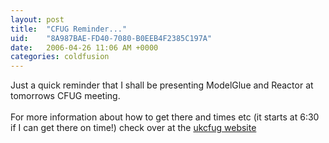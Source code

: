 ```yaml
---
layout: post
title:  "CFUG Reminder..."
uid:	"8A987BAE-FD40-7080-B0EEB4F2385C197A"
date:   2006-04-26 11:06 AM +0000
categories: coldfusion
---
```

Just a quick reminder that I shall be presenting ModelGlue and Reactor at tomorrows CFUG meeting. <br /><br />For more information about how to get there and times etc (it starts at 6:30 if I can get there on time!) check over at the <a href="http://www.ukcfug.org/index.cfm?objectid=643A62AF-F1FF-921E-1372A1B7B3FBECE4">ukcfug website</a>